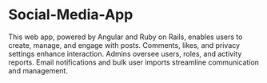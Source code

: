 # Social-Media-App
This web app, powered by Angular and Ruby on Rails, enables users to create, manage, and engage with posts. Comments, likes, and privacy settings enhance interaction. Admins oversee users, roles, and activity reports. Email notifications and bulk user imports streamline communication and management.
